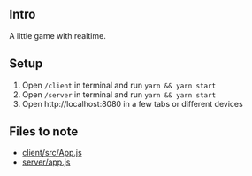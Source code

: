 ## Intro
A little game with realtime.

## Setup
1. Open `/client` in terminal and run `yarn && yarn start`
2. Open `/server` in terminal and run `yarn && yarn start`
3. Open http://localhost:8080 in a few tabs or different devices

## Files to note
* [client/src/App.js](client/src/App.js)
* [server/app.js](server/app.js)
